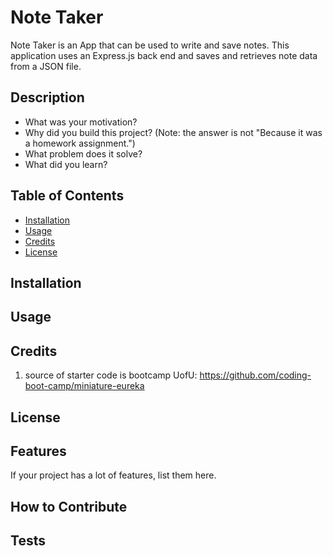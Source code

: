 # Note Taker
Note Taker is an App that can be used to write and save notes. This application uses an Express.js back end and saves and retrieves note data from a JSON file.

## Description
- What was your motivation?
- Why did you build this project? (Note: the answer is not "Because it was a homework assignment.")
- What problem does it solve?
- What did you learn?

## Table of Contents

- [Installation](#installation)
- [Usage](#usage)
- [Credits](#credits)
- [License](#license)

## Installation

## Usage

## Credits
1. source of starter code is bootcamp UofU: https://github.com/coding-boot-camp/miniature-eureka

## License

## Features

If your project has a lot of features, list them here.

## How to Contribute

## Tests